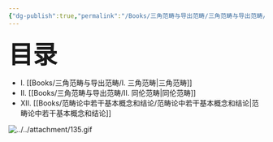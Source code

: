 ```yaml
---
{"dg-publish":true,"permalink":"/Books/三角范畴与导出范畴/三角范畴与导出范畴/","dgPassFrontmatter":true,"created":"2024-07-05T15:46:13.111+08:00","updated":"2024-07-10T08:15:18.283+08:00"}
---
```


<font size="7"> **目录**</font> 
+ Ⅰ. [[Books/三角范畴与导出范畴/Ⅰ. 三角范畴\|三角范畴]]
+ Ⅱ. [[Books/三角范畴与导出范畴/Ⅱ. 同伦范畴\|同伦范畴]]
+ ⅩⅡ. [[Books/范畴论中若干基本概念和结论/范畴论中若干基本概念和结论\|范畴论中若干基本概念和结论]]

![../../attachment/135.gif](/img/user/attachment/135.gif)